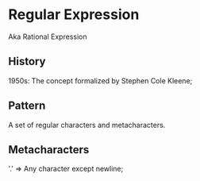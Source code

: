 # Regular Expression

Aka Rational Expression

## History
1950s: The concept formalized by Stephen Cole Kleene;

## Pattern
A set of regular characters and metacharacters.

## Metacharacters

'.' => Any character except newline; 